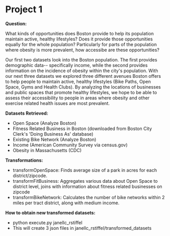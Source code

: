 # Project 1


**Question:**

What kinds of opportunities does Boston provide to help its population maintain active, healthy lifestyles? Does it provide those opportunities equally for the whole population? Particularly for parts of the population where obesity is more prevalent, how accessibe are these opportunities?

Our first two datasets look into the Boston population. The first provides demographic data-- specifically income, while the second provides information on the incidence of obesity within the city's population. With our next three datasets we explored three different avenues Boston offers to help people to maintain active, healthy lifestyles (Bike Paths, Open Space, Gyms and Health Clubs). By analyzing the locations of businesses and public spaces that promote healthy lifestyles, we hope to be able to assess their accessibility to people in areas where obesity and other exercise related health issues are most prevalent.

**Datasets Retrieved:**

*  Open Space (Analyze Boston)
*  Fitness Related Business in Boston (downloaded from Boston City Clerk's 'Doing Business As' database)
*  Existing Bike Network (Analyze Boston)
*  Income (American Community Survey via census.gov)
*  Obesity in Massachusetts (CDC)

**Transformations:**

* transformOpenSpace: Finds average size of a park in acres for each district/zipcode.
* transformFitBusiness: Aggregates various data about Open Space to district level, joins with information about fitness related businesses on zipcode
* transformBikeNetwork: Calculates the number of bike networks within 2 miles per tract district, along with medium income.

**How to obtain new transformed datasets:**

* python execute.py janellc_rstiffel
* This will create 3 json files in janellc_rstiffel/transformed_datasets

